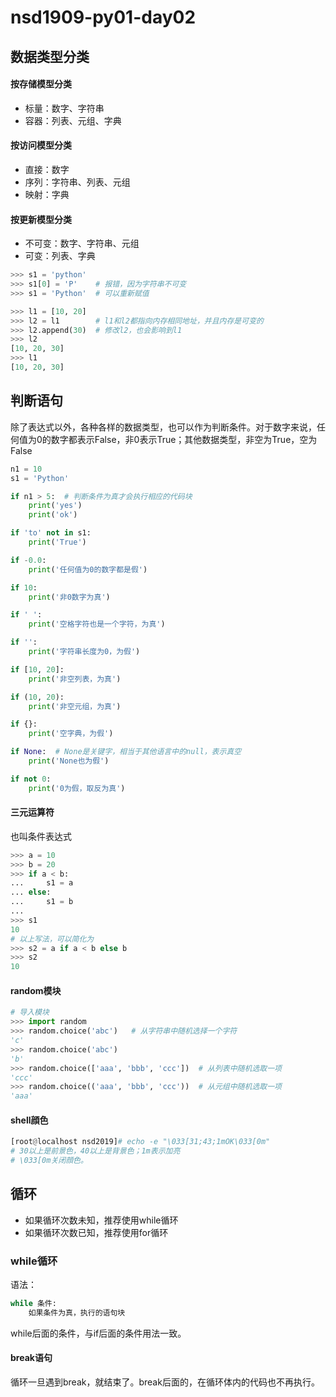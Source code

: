 # nsd1909-py01-day02

## 数据类型分类

#### 按存储模型分类

- 标量：数字、字符串
- 容器：列表、元组、字典

#### 按访问模型分类

- 直接：数字
- 序列：字符串、列表、元组
- 映射：字典

#### 按更新模型分类

- 不可变：数字、字符串、元组
- 可变：列表、字典

```python
>>> s1 = 'python'
>>> s1[0] = 'P'    # 报错，因为字符串不可变
>>> s1 = 'Python'  # 可以重新赋值

>>> l1 = [10, 20]
>>> l2 = l1        # l1和l2都指向内存相同地址，并且内存是可变的
>>> l2.append(30)  # 修改l2，也会影响到l1
>>> l2
[10, 20, 30]
>>> l1
[10, 20, 30]
```

## 判断语句

除了表达式以外，各种各样的数据类型，也可以作为判断条件。对于数字来说，任何值为0的数字都表示False，非0表示True；其他数据类型，非空为True，空为False

```python
n1 = 10
s1 = 'Python'

if n1 > 5:  # 判断条件为真才会执行相应的代码块
    print('yes')
    print('ok')

if 'to' not in s1:
    print('True')

if -0.0:
    print('任何值为0的数字都是假')

if 10:
    print('非0数字为真')

if ' ':
    print('空格字符也是一个字符，为真')

if '':
    print('字符串长度为0，为假')

if [10, 20]:
    print('非空列表，为真')

if (10, 20):
    print('非空元组，为真')

if {}:
    print('空字典，为假')

if None:  # None是关键字，相当于其他语言中的null，表示真空
    print('None也为假')

if not 0:
    print('0为假，取反为真')

```

#### 三元运算符

也叫条件表达式

```python
>>> a = 10
>>> b = 20
>>> if a < b:
...     s1 = a
... else:
...     s1 = b
... 
>>> s1
10
# 以上写法，可以简化为
>>> s2 = a if a < b else b
>>> s2
10
```

#### random模块

```python
# 导入模块
>>> import random
>>> random.choice('abc')   # 从字符串中随机选择一个字符
'c'
>>> random.choice('abc')
'b'
>>> random.choice(['aaa', 'bbb', 'ccc'])  # 从列表中随机选取一项
'ccc'
>>> random.choice(('aaa', 'bbb', 'ccc'))  # 从元组中随机选取一项
'aaa'

```

#### shell顔色

```python
[root@localhost nsd2019]# echo -e "\033[31;43;1mOK\033[0m"
# 30以上是前景色，40以上是背景色；1m表示加亮
# \033[0m关闭顔色。
```

## 循环

- 如果循环次数未知，推荐使用while循环
- 如果循环次数已知，推荐使用for循环

### while循环

语法：

```python
while 条件:
    如果条件为真，执行的语句块
```

while后面的条件，与if后面的条件用法一致。

#### break语句

循环一旦遇到break，就结束了。break后面的，在循环体内的代码也不再执行。









